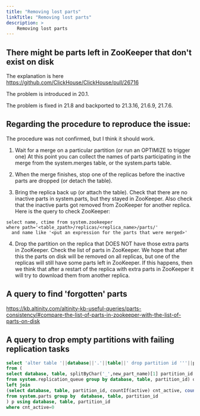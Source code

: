 ```yaml
---
title: "Removing lost parts"
linkTitle: "Removing lost parts"
description: >
    Removing lost parts
---
```


## There might be parts left in ZooKeeper that don't exist on disk

The explanation is here https://github.com/ClickHouse/ClickHouse/pull/26716

The problem is introduced in 20.1.

The problem is fixed in 21.8 and backported to 21.3.16, 21.6.9, 21.7.6.

## Regarding the procedure to reproduce the issue:

The procedure was not confirmed, but I think it should work.

1) Wait for a merge on a particular partition (or run an OPTIMIZE to trigger one)
At this point you can collect the names of parts participating in the merge from the system.merges table, or the system.parts table.

2) When the merge finishes, stop one of the replicas before the inactive parts are dropped (or detach the table).

3) Bring the replica back up (or attach the table).
Check that there are no inactive parts in system.parts, but they stayed in ZooKeeper.
Also check that the inactive parts got removed from ZooKeeper for another replica.
Here is the query to check ZooKeeper:
```
select name, ctime from system.zookeeper
where path='<table_zpath>/replicas/<replica_name>/parts/'
  and name like '<put an expression for the parts that were merged>'
```

4) Drop the partition on the replica that DOES NOT have those extra parts in ZooKeeper.
Check the list of parts in ZooKeeper.
We hope that after this the parts on disk will be removed on all replicas, but one of the replicas will still have some parts left in ZooKeeper.
If this happens, then we think that after a restart of the replica with extra parts in ZooKeeper it will try to download them from another replica.

## A query to find 'forgotten' parts

https://kb.altinity.com/altinity-kb-useful-queries/parts-consistency/#compare-the-list-of-parts-in-zookeeper-with-the-list-of-parts-on-disk

## A query to drop empty partitions with failing replication tasks

```sql
select 'alter table '||database||'.'||table||' drop partition id '''||partition_id||''';' 
from (
select database, table, splitByChar('_',new_part_name)[1] partition_id
from system.replication_queue group by database, table, partition_id) q
left join 
(select database, table, partition_id, countIf(active) cnt_active, count() cnt_total
from system.parts group by  database, table, partition_id
) p using database, table, partition_id
where cnt_active=0
```
